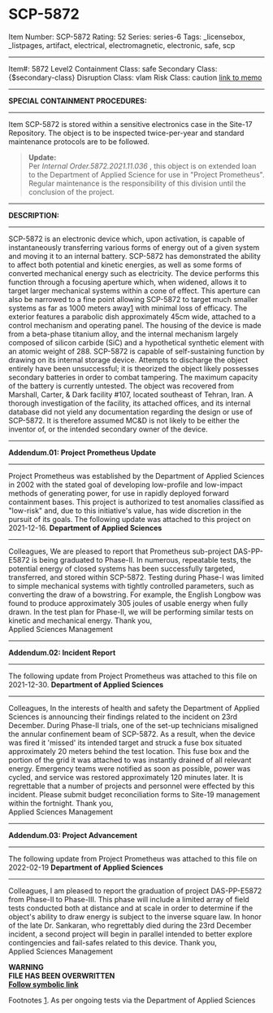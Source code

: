 # SCP-5872
Item Number: SCP-5872
Rating: 52
Series: series-6
Tags: _licensebox, _listpages, artifact, electrical, electromagnetic, electronic, safe, scp

---

Item#: 5872
Level2
Containment Class:
safe
Secondary Class:
{$secondary-class}
Disruption Class:
vlam
Risk Class:
caution
[link to memo](/classification-committee-memo)  

* * *
**SPECIAL CONTAINMENT PROCEDURES:**
* * *
Item SCP-5872 is stored within a sensitive electronics case in the Site-17 Repository. The object is to be inspected twice-per-year and standard maintenance protocols are to be followed.
> **Update:**  
>  Per _Internal Order.5872.2021.11.036_ , this object is on extended loan to the Department of Applied Science for use in "Project Prometheus". Regular maintenance is the responsibility of this division until the conclusion of the project.
* * *
**DESCRIPTION:**
* * *
SCP-5872 is an electronic device which, upon activation, is capable of instantaneously transferring various forms of energy out of a given system and moving it to an internal battery. SCP-5872 has demonstrated the ability to affect both potential and kinetic energies, as well as some forms of converted mechanical energy such as electricity.
The device performs this function through a focusing aperture which, when widened, allows it to target larger mechanical systems within a cone of effect. This aperture can also be narrowed to a fine point allowing SCP-5872 to target much smaller systems as far as 1000 meters away[1](javascript:;) with minimal loss of efficacy.
The exterior features a parabolic dish approximately 45cm wide, attached to a control mechanism and operating panel. The housing of the device is made from a beta-phase titanium alloy, and the internal mechanism largely composed of silicon carbide (SiC) and a hypothetical synthetic element with an atomic weight of 288.
SCP-5872 is capable of self-sustaining function by drawing on its internal storage device. Attempts to discharge the object entirely have been unsuccessful; it is theorized the object likely possesses secondary batteries in order to combat tampering. The maximum capacity of the battery is currently untested.
The object was recovered from Marshall, Carter, & Dark facility #107, located southeast of Tehran, Iran. A thorough investigation of the facility, its attached offices, and its internal database did not yield any documentation regarding the design or use of SCP-5872. It is therefore assumed MC&D is not likely to be either the inventor of, or the intended secondary owner of the device.  

* * *
**Addendum.01: Project Prometheus Update**
* * *
Project Prometheus was established by the Department of Applied Sciences in 2002 with the stated goal of developing low-profile and low-impact methods of generating power, for use in rapidly deployed forward containment bases. This project is authorized to test anomalies classified as "low-risk" and, due to this initiative's value, has wide discretion in the pursuit of its goals.
The following update was attached to this project on 2021-12-16.
**Department of Applied Sciences**
* * *
Colleagues,
We are pleased to report that Prometheus sub-project DAS-PP-E5872 is being graduated to Phase-II. In numerous, repeatable tests, the potential energy of closed systems has been successfully targeted, transferred, and stored within SCP-5872. Testing during Phase-I was limited to simple mechanical systems with tightly controlled parameters, such as converting the draw of a bowstring. For example, the English Longbow was found to produce approximately 305 joules of usable energy when fully drawn.
In the test plan for Phase-II, we will be performing similar tests on kinetic and mechanical energy.
Thank you,  
Applied Sciences Management  

  

* * *
**Addendum.02: Incident Report**
* * *
The following update from Project Prometheus was attached to this file on 2021-12-30.
**Department of Applied Sciences**
* * *
Colleagues,
In the interests of health and safety the Department of Applied Sciences is announcing their findings related to the incident on 23rd December. During Phase-II trials, one of the set-up technicians misaligned the annular confinement beam of SCP-5872. As a result, when the device was fired it 'missed' its intended target and struck a fuse box situated approximately 20 meters behind the test location.
This fuse box and the portion of the grid it was attached to was instantly drained of all relevant energy. Emergency teams were notified as soon as possible, power was cycled, and service was restored approximately 120 minutes later. It is regrettable that a number of projects and personnel were effected by this incident.
Please submit budget reconciliation forms to Site-19 management within the fortnight.
Thank you,  
Applied Sciences Management  

  

* * *
**Addendum.03: Project Advancement**
* * *
The following update from Project Prometheus was attached to this file on 2022-02-19
**Department of Applied Sciences**
* * *
Colleagues,
I am pleased to report the graduation of project DAS-PP-E5872 from Phase-II to Phase-III. This phase will include a limited array of field tests conducted both at distance and at scale in order to determine if the object's ability to draw energy is subject to the inverse square law.
In honor of the late Dr. Sankaran, who regrettably died during the 23rd December incident, a second project will begin in parallel intended to better explore contingencies and fail-safes related to this device.
Thank you,  
Applied Sciences Management  

  
  
  

**WARNING**  
**FILE HAS BEEN OVERWRITTEN**  
[**Follow symbolic link**](http://www.scp-wiki.net/scp-5872/offset/1)
  
  

Footnotes
[1](javascript:;). As per ongoing tests via the Department of Applied Sciences